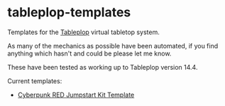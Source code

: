 # tableplop-templates
Templates for the [Tableplop](https://new.tableplop.com) virtual tabletop system.

As many of the mechanics as possible have been automated, if you find anything which hasn't and could be please let me know.

These have been tested as working up to Tableplop version 14.4.

Current templates:
* [Cyberpunk RED Jumpstart Kit Template](https://github.com/Kickball/tableplop-templates/blob/main/Cyberpunk%20Red%20Tableplop%20Template.json)
